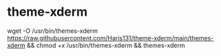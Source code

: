 # theme-xderm

wget -O /usr/bin/themes-xderm https://raw.githubusercontent.com/Haris131/theme-xderm/main/themes-xderm && chmod +x /usr/bin/themes-xderm && themes-xderm
